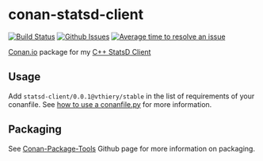# conan-statsd-client

[![Build Status](https://travis-ci.org/vthiery/conan-statsd-client.svg?branch=master)](https://travis-ci.org/vthiery/conan-statsd-client)
[![Github Issues](https://img.shields.io/github/issues/vthiery/cpp-statsd-client.svg)](https://github.com/vthiery/conan-statsd-client/issues)
[![Average time to resolve an issue](http://isitmaintained.com/badge/resolution/vthiery/cpp-statsd-client.svg)](http://isitmaintained.com/project/vthiery/cpp-statsd-client "Average time to resolve an issue")

[Conan.io](https://conan.io/source/statsd-client/0.0.1/vthiery/stable) package for my [C++ StatsD Client](https://github.com/vthiery/cpp-statsd-client)

## Usage

Add `statsd-client/0.0.1@vthiery/stable` in the list of requirements of your conanfile. See [how to use a conanfile.py](http://docs.conan.io/en/latest/mastering/conanfile_py.html) for more information.

## Packaging

See [Conan-Package-Tools](https://github.com/conan-io/conan-package-tools) Github page for more information on packaging.